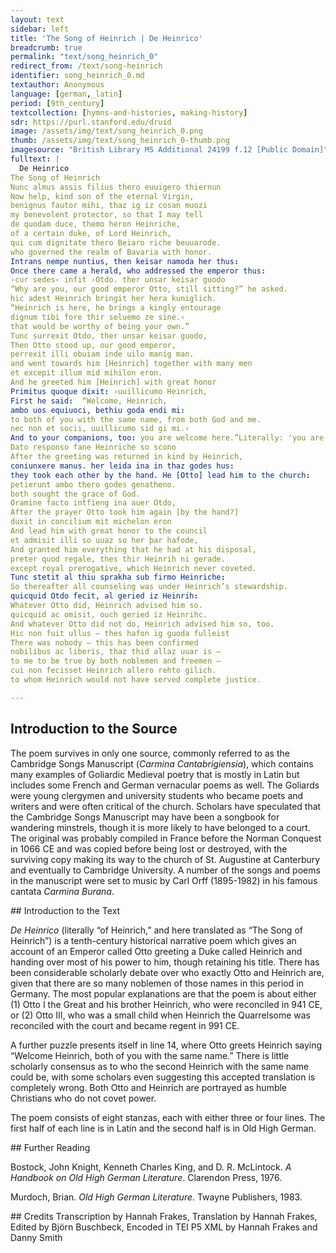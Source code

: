 ```yaml
---
layout: text
sidebar: left
title: 'The Song of Heinrich | De Heinrico'
breadcrumb: true
permalink: "text/song_heinrich_0"
redirect_from: /text/song-heinrich
identifier: song_heinrich_0.md
textauthor: Anonymous
language: [german,_latin]
period: [9th_century]
textcollection: [hymns-and-histories, making-history]
sdr: https://purl.stanford.edu/druid 
image: /assets/img/text/song_heinrich_0.png
thumb: /assets/img/text/song_heinrich_0-thumb.png
imagesource: "British Library MS Additional 24199 f.12 [Public Domain]"
fulltext: |
  De Heinrico
The Song of Heinrich
Nunc almus assis filius thero euuigero thiernun
Now help, kind son of the eternal Virgin,
benignus fautor mihi, thaz ig iz cosan muozi
my benevolent protector, so that I may tell
de quodam duce, themo heron Heinriche,
of a certain duke, of Lord Heinrich,
qui cum dignitate thero Beiaro riche beuuarode.
who governed the realm of Bavaria with honor.
Intrans nempe nuntius, then keisar namoda her thus:
Once there came a herald, who addressed the emperor thus:
›cur sedes‹ infit ›Otdo. ther unsar keisar guodo
“Why are you, our good emperor Otto, still sitting?” he asked.
hic adest Heinrich bringit her hera kuniglich.
“Heinrich is here, he brings a kingly entourage
dignum tibi fore thir seluemo ze sine.‹
that would be worthy of being your own.”
Tunc surrexit Otdo, ther unsar keisar guodo,
Then Otto stood up, our good emperor,
perrexit illi obuiam inde uilo manig man.
and went towards him [Heinrich] together with many men
et excepit illum mid mihilon eron.
And he greeted him [Heinrich] with great honor
Primitus quoque dixit: ›uuillicumo Heinrich,
First he said:  “Welcome, Heinrich,
ambo uos equiuoci, bethiu goda endi mi:
to both of you with the same name, from both God and me.
nec non et socii, uuillicumo sid gi mi.‹
And to your companions, too: you are welcome here.”Literally: 'you are welcome to me'.
Dato responso fane Heinriche so scono
After the greeting was returned in kind by Heinrich,
coniunxere manus. her leida ina in thaz godes hus:
they took each other by the hand. He [Otto] lead him to the church:
petierunt ambo thero godes genatheno.
both sought the grace of God.
Oramine facto intfieng ina auer Otdo,
After the prayer Otto took him again [by the hand?]
duxit in concilium mit michelon eron
And lead him with great honor to the council
et admisit illi so uuaz so her þar hafode,
And granted him everything that he had at his disposal,
preter quod regale, thes thir Heinrih ni gerade.
except royal prerogative, which Heinrich never coveted.
Tunc stetit al thiu sprakha sub firmo Heinriche:
So thereafter all counseling was under Heinrich’s stewardship.
quicquid Otdo fecit, al geried iz Heinrih:
Whatever Otto did, Heinrich advised him so.
quicquid ac omisit, ouch geried iz Heinrihc.
And whatever Otto did not do, Heinrich advised him so, too.
Hic non fuit ullus – thes hafon ig guoda fulleist
There was nobody – this has been confirmed
nobilibus ac liberis, thaz thid allaz uuar is –
to me to be true by both noblemen and freemen –
cui non fecisset Heinrich allero rehto gilich.
to whom Heinrich would not have served complete justice.

--- 
```

## Introduction to the Source 
<p>The poem survives in only one source, commonly referred to as the Cambridge Songs Manuscript (<em>Carmina Cantabrigiensia</em>), which contains many examples of Goliardic Medieval poetry that is mostly in Latin but includes some French and German vernacular poems as well. The Goliards were young clergymen and university students who became poets and writers and were often critical of the church. Scholars have speculated that the Cambridge Songs Manuscript may have been a songbook for wandering minstrels, though it is more likely to have belonged to a court. The original was probably compiled in France before the Norman Conquest in 1066 CE and was copied before being lost or destroyed, with the surviving copy making its way to the church of St. Augustine at Canterbury and eventually to Cambridge University. A number of the songs and poems in the manuscript were set to music by Carl Orff (1895-1982) in his famous cantata <em>Carmina Burana</em>.</p>
## Introduction to the Text 
<p><em>De Heinrico</em> (literally <span style="font-family:"Times New Roman",serif">“</span>of Heinrich,<span style="font-family:"Times New Roman",serif">” </span>and here translated as <span style="font-family:"Times New Roman",serif">“</span>The Song of Heinrich<span style="font-family:"Times New Roman",serif">”</span>) is a tenth-century historical narrative poem which gives an account of an Emperor called Otto greeting a Duke called Heinrich and handing over most of his power to him, though retaining his title. There has been considerable scholarly debate over who exactly Otto and Heinrich are, given that there are so many noblemen of those names in this period in Germany. The most popular explanations are that the poem is about either (1) Otto I the Great and his brother Heinrich, who were reconciled in 941 CE, or (2) Otto III, who was a small child when Heinrich the Quarrelsome was reconciled with the court and became regent in 991 CE.</p> <p>A further puzzle presents itself in line 14, where Otto greets Heinrich saying “Welcome Heinrich, both of you with the same name.” There is little scholarly consensus as to who the second Heinrich with the same name could be, with some scholars even suggesting this accepted translation is completely wrong. Both Otto and Heinrich are portrayed as humble Christians who do not covet power. </p> <p>The poem consists of eight stanzas, each with either three or four lines. The first half of each line is in Latin and the second half is in Old High German.</p>
## Further Reading 
<p>Bostock, John Knight, Kenneth Charles King, and D. R. McLintock. <em>A Handbook on Old High German Literature</em>. Clarendon Press, 1976.</p> <p>Murdoch, Brian. <em>Old High German Literature</em>. Twayne Publishers, 1983.</p>
## Credits
Transcription by Hannah Frakes, Translation by Hannah Frakes, Edited by Björn Buschbeck, Encoded in TEI P5 XML by Hannah Frakes and Danny Smith
